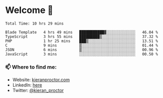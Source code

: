 # Welcome 🦘

<!--START_SECTION:waka-->

```text
Total Time: 10 hrs 29 mins

Blade Template   4 hrs 49 mins   ███████████▓░░░░░░░░░░░░░   46.04 %
TypeScript       3 hrs 55 mins   █████████▒░░░░░░░░░░░░░░░   37.32 %
PHP              1 hr 25 mins    ███▒░░░░░░░░░░░░░░░░░░░░░   13.51 %
C                9 mins          ▒░░░░░░░░░░░░░░░░░░░░░░░░   01.44 %
JSON             6 mins          ▒░░░░░░░░░░░░░░░░░░░░░░░░   00.96 %
JavaScript       3 mins          ░░░░░░░░░░░░░░░░░░░░░░░░░   00.50 %
```

<!--END_SECTION:waka-->

### 📫 Where to find me:

-   Website: [kieranproctor.com](https://kieranproctor.com/)
-   LinkedIn: [here](https://www.linkedin.com/in/kieran-proctor-086b5a159/)
-   Twitter: [@kieran_proctor](https://twitter.com/kieran_proctor)
